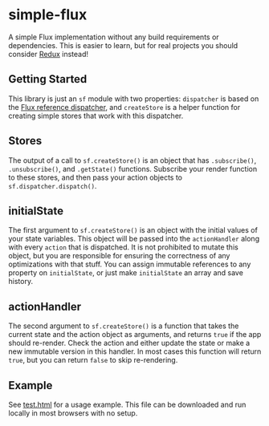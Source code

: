 # simple-flux
A simple Flux implementation without any build requirements or dependencies. This is easier to learn, but for real projects you should consider [Redux](http://redux.js.org/) instead!

## Getting Started
This library is just an `sf` module with two properties: `dispatcher` is based on the [Flux reference dispatcher](https://github.com/facebook/flux/blob/master/src/Dispatcher.js), and `createStore` is a helper function for creating simple stores that work with this dispatcher.

## Stores
The output of a call to `sf.createStore()` is an object that has `.subscribe()`, `.unsubscribe()`, and `.getState()` functions. Subscribe your render function to these stores, and then pass your action objects to `sf.dispatcher.dispatch()`.

## initialState
The first argument to `sf.createStore()` is an object with the initial values of your state variables. This object will be passed into the `actionHandler` along with every `action` that is dispatched. It is not prohibited to mutate this object, but you are responsible for ensuring the correctness of any optimizations with that stuff. You can assign immutable references to any property on `initialState`, or just make `initialState` an array and save history.

## actionHandler
The second argument to `sf.createStore()` is a function that takes the current state and the action object as arguments, and returns `true` if the app should re-render. Check the action and either update the state or make a new immutable version in this handler. In most cases this function will return `true`, but you can return `false` to skip re-rendering.

## Example
See [test.html](https://github.com/guscost/simple-flux/blob/master/test.html) for a usage example. This file can be downloaded and run locally in most browsers with no setup.
